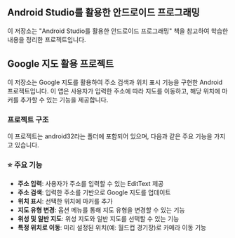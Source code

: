 ## Android Studio를 활용한 안드로이드 프로그래밍
이 저장소는 "Android Studio를 활용한 안드로이드 프로그래밍" 책을 참고하여 학습한 내용을 정리한 프로젝트입니다.

## Google 지도 활용 프로젝트
이 저장소는 Google 지도를 활용하여 주소 검색과 위치 표시 기능을 구현한 Android 프로젝트입니다. 
이 앱은 사용자가 입력한 주소에 따라 지도를 이동하고, 해당 위치에 마커를 추가할 수 있는 기능을 제공합니다.

### 프로젝트 구조
이 프로젝트는 android32라는 폴더에 포함되어 있으며, 다음과 같은 주요 기능을 가지고 있습니다.

### ⭐ 주요 기능
- **주소 입력**: 사용자가 주소를 입력할 수 있는 EditText 제공
- **주소 검색**: 입력한 주소를 기반으로 Google 지도를 업데이트
- **위치 표시**: 선택한 위치에 마커를 추가
- **지도 유형 변경**: 옵션 메뉴를 통해 지도 유형을 변경할 수 있는 기능
- **위성 및 일반 지도**: 위성 지도와 일반 지도를 선택할 수 있는 기능
- **특정 위치로 이동**: 미리 설정된 위치(예: 월드컵 경기장)로 카메라 이동 기능
